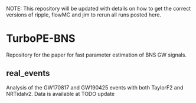 NOTE: This repository will be updated with details on how to get the correct versions of ripple, flowMC and jim to rerun all runs posted here.

# TurboPE-BNS

Repository for the paper for fast parameter estimation of BNS GW signals.

## real_events

Analysis of the GW170817 and GW190425 events with both TaylorF2 and NRTidalv2. Data is available at TODO update

